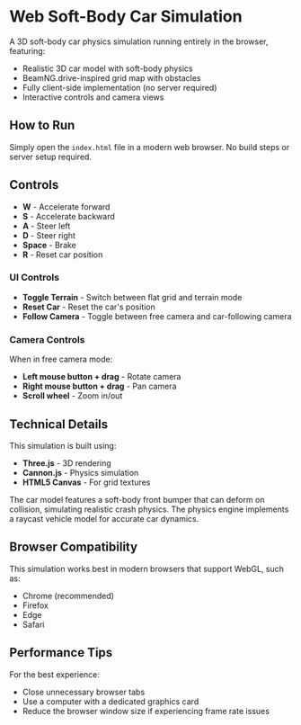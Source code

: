 # Web Soft-Body Car Simulation

A 3D soft-body car physics simulation running entirely in the browser, featuring:

- Realistic 3D car model with soft-body physics
- BeamNG.drive-inspired grid map with obstacles
- Fully client-side implementation (no server required)
- Interactive controls and camera views

## How to Run

Simply open the `index.html` file in a modern web browser. No build steps or server setup required.

## Controls

- **W** - Accelerate forward
- **S** - Accelerate backward
- **A** - Steer left
- **D** - Steer right
- **Space** - Brake
- **R** - Reset car position

### UI Controls

- **Toggle Terrain** - Switch between flat grid and terrain mode
- **Reset Car** - Reset the car's position
- **Follow Camera** - Toggle between free camera and car-following camera

### Camera Controls

When in free camera mode:
- **Left mouse button + drag** - Rotate camera
- **Right mouse button + drag** - Pan camera
- **Scroll wheel** - Zoom in/out

## Technical Details

This simulation is built using:

- **Three.js** - 3D rendering
- **Cannon.js** - Physics simulation
- **HTML5 Canvas** - For grid textures

The car model features a soft-body front bumper that can deform on collision, simulating realistic crash physics. The physics engine implements a raycast vehicle model for accurate car dynamics.

## Browser Compatibility

This simulation works best in modern browsers that support WebGL, such as:
- Chrome (recommended)
- Firefox
- Edge
- Safari

## Performance Tips

For the best experience:
- Close unnecessary browser tabs
- Use a computer with a dedicated graphics card
- Reduce the browser window size if experiencing frame rate issues 